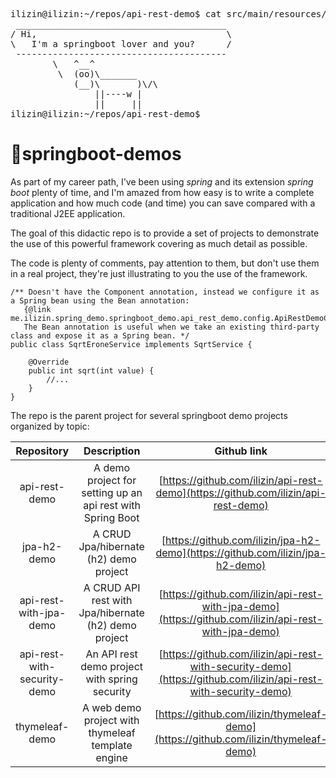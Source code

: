 <pre>
ilizin@ilizin:~/repos/api-rest-demo$ cat src/main/resources/banner.txt 
 ________________________________________
/ Hi,                                    \
\   I'm a springboot lover and you?      /
 ----------------------------------------
        \   ^__^
         \  (oo)\_______
            (__)\       )\/\
                ||----w |
                ||     ||
ilizin@ilizin:~/repos/api-rest-demo$
</pre>

# 🍃springboot-demos

As part of my career path, I've been using *spring* and its extension *spring boot* plenty of time, and I'm amazed from how easy is to write
a complete application and how much code (and time) you can save compared with a traditional J2EE application.

The goal of this didactic repo is to provide a set of projects to demonstrate the use of this powerful framework covering
as much detail as possible.

The code is plenty of comments, pay attention to them, but don't use them in a real project, they're just illustrating
to you the use of the framework.
```
/** Doesn't have the Component annotation, instead we configure it as a Spring bean using the Bean annotation:
   {@link me.ilizin.spring_demo.springboot_demo.api_rest_demo.config.ApiRestDemoConfig} 
   The Bean annotation is useful when we take an existing third-party class and expose it as a Spring bean. */
public class SqrtEroneService implements SqrtService {

    @Override
    public int sqrt(int value) {
        //...
    }
}
```

The repo is the parent project for several springboot demo projects organized by topic:

|         Repository          |                        Description                         |                                                  Github link                                                   |
|:---------------------------:|:----------------------------------------------------------:|:--------------------------------------------------------------------------------------------------------------:|
|        api-rest-demo        | A demo project for setting up an api rest with Spring Boot |               [https://github.com/ilizin/api-rest-demo](https://github.com/ilizin/api-rest-demo)               |
|         jpa-h2-demo         |           A CRUD Jpa/hibernate (h2) demo project           |                 [https://github.com/ilizin/jpa-h2-demo](https://github.com/ilizin/jpa-h2-demo)                 |
|   api-rest-with-jpa-demo    |    A CRUD API rest with Jpa/hibernate (h2) demo project    |      [https://github.com/ilizin/api-rest-with-jpa-demo](https://github.com/ilizin/api-rest-with-jpa-demo)      |
| api-rest-with-security-demo |       An API rest demo project with spring security        | [https://github.com/ilizin/api-rest-with-security-demo](https://github.com/ilizin/api-rest-with-security-demo) |
|       thymeleaf-demo        |     A web demo project with thymeleaf template engine      |            [https://github.com/ilizin/thymeleaf-demo](https://github.com/ilizin/thymeleaf-demo)                |

